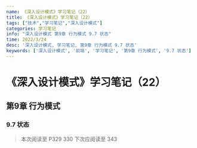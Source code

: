 ```yaml
---
name: 《深入设计模式》学习笔记（22）
title: 《深入设计模式》学习笔记（22）
tags: ["技术","学习笔记","深入设计模式"]
categories: 学习笔记
info: "深入设计模式 第9章 行为模式 9.7 状态"
time: 2022/3/24
desc: '深入设计模式, 学习笔记, 第9章 行为模式 9.7 状态'
keywords: ['深入设计模式', '前端', '学习笔记', '第9章 行为模式', '9.7 状态']
---
```


# 《深入设计模式》学习笔记（22）

## 第9章 行为模式

### 9.7 状态



> 本次阅读至 P329 330 下次应阅读至 343


